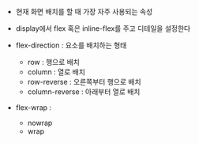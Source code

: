 - 현재 화면 배치를 할 때 가장 자주 사용되는 속성
- display에서 flex 혹은 inline-flex를 주고 디테일을 설정한다

- flex-direction : 요소를 배치하는 형태
	- row : 행으로 배치
	- column : 열로 배치
	- row-reverse : 오른쪽부터 행으로 배치
	- column-reverse : 아래부터 열로 배치

- flex-wrap : 
	- nowrap
	- wrap